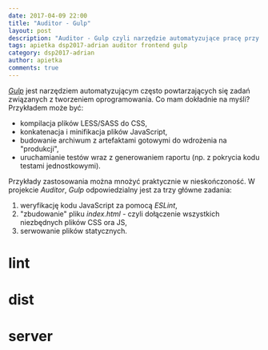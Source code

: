 ```yaml
---
date: 2017-04-09 22:00
title: "Auditor - Gulp"
layout: post
description: "Auditor - Gulp czyli narzędzie automatyzujące pracę przy aplikacji frontendowej"
tags: apietka dsp2017-adrian auditor frontend gulp
category: dsp2017-adrian
author: apietka
comments: true
---
```


*[Gulp](http://gulpjs.com/)* jest narzędziem automatyzującym często powtarzających się zadań związanych z tworzeniem oprogramowania. Co mam dokładnie na myśli? Przykładem może być: 

- kompilacja plików LESS/SASS do CSS,
- konkatenacja i minifikacja plików JavaScript,
- budowanie archiwum z artefaktami gotowymi do wdrożenia na "produkcji",
- uruchamianie testów wraz z generowaniem raportu (np. z pokrycia kodu testami jednostkowymi).

Przykłady zastosowania można mnożyć praktycznie w nieskończoność. W projekcie *Auditor*, *Gulp* odpowiedzialny jest za trzy główne zadania:

1) weryfikację kodu JavaScript za pomocą *ESLint*,
2) "zbudowanie" pliku *index.html* - czyli dołączenie wszystkich niezbędnych plików CSS ora JS,
3) serwowanie plików statycznych.

# lint

# dist

# server
